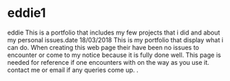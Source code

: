 # eddie1
eddie
This is a portfolio that includes my few projects that i did and about my personal issues.date 18/03/2018
This is my portfolio that display what i can do.
When creating this web page their have been no issues to encounter or come to my notice because it is fully done well.
This page is needed for reference if one encounters with on the way as you use it.
contact me or email if any queries come up. .
